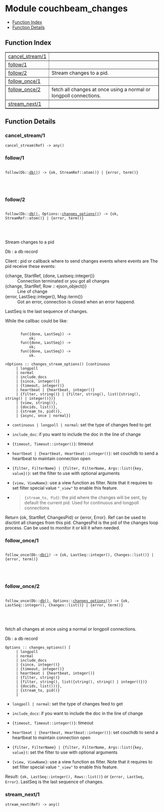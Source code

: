 

# Module couchbeam_changes #
* [Function Index](#index)
* [Function Details](#functions)


<a name="index"></a>

## Function Index ##


<table width="100%" border="1" cellspacing="0" cellpadding="2" summary="function index"><tr><td valign="top"><a href="#cancel_stream-1">cancel_stream/1</a></td><td></td></tr><tr><td valign="top"><a href="#follow-1">follow/1</a></td><td></td></tr><tr><td valign="top"><a href="#follow-2">follow/2</a></td><td>Stream changes to a pid.</td></tr><tr><td valign="top"><a href="#follow_once-1">follow_once/1</a></td><td></td></tr><tr><td valign="top"><a href="#follow_once-2">follow_once/2</a></td><td>fetch all changes at once using a normal or longpoll
connections.</td></tr><tr><td valign="top"><a href="#stream_next-1">stream_next/1</a></td><td></td></tr></table>


<a name="functions"></a>

## Function Details ##

<a name="cancel_stream-1"></a>

### cancel_stream/1 ###

`cancel_stream(Ref) -> any()`


<a name="follow-1"></a>

### follow/1 ###


<pre><code>
follow(Db::<a href="#type-db">db()</a>) -&gt; {ok, StreamRef::atom()} | {error, term()}
</code></pre>

<br></br>



<a name="follow-2"></a>

### follow/2 ###


<pre><code>
follow(Db::<a href="#type-db">db()</a>, Options::<a href="#type-changes_options">changes_options()</a>) -&gt; {ok, StreamRef::atom()} | {error, term()}
</code></pre>

<br></br>


Stream changes to a pid

Db : a db record


Client : pid  or callback where to send changes events where events are
The pid receive these events:



<dt>{change, StartRef, {done, Lastseq::integer()}</dt>




<dd>Connection terminated or you got all changes</dd>




<dt>{change, StartRef, Row :: ejson_object()}</dt>




<dd>Line of change</dd>




<dt>{error, LastSeq::integer(), Msg::term()}</dt>




<dd>Got an error, connection is closed when an error
happend.</dd>



LastSeq is the last sequence of changes.

While the callbac could be like:

```

       fun({done, LastSeq}) ->
           ok;
       fun({done, LastSeq}) ->
           ok;
       fun({done, LastSeq}) ->
           ok.
```



```
>Options :: changes_stream_options() [continuous
     | longpoll
     | normal
     | include_docs
     | {since, integer()}
     | {timeout, integer()}
     | heartbeat | {heartbeat, integer()}
     | {filter, string()} | {filter, string(), list({string(), string() | integer()})}
     | {view, string()},
     | {docids, list))},
     | {stream_to, pid()},
     | {async, once | normal}]
```



* `continuous | longpoll | normal`: set the type of changes
feed to get

* `include_doc`: if you want to include the doc in the line of
change

* `{timeout, Timeout::integer()}`: timeout

* `heartbeat | {heartbeat, Heartbeat::integer()}`: set couchdb
to send a heartbeat to maintain connection open

* `{filter, FilterName} | {filter, FilterName, Args::list({key,
value})}`: set the filter to use with optional arguments

* `{view, ViewName}`: use a view function as filter. Note
that it requires to set filter special value `"_view"`
to enable this feature.

* >`{stream_to, Pid}`: the pid where the changes will be sent,
by default the current pid. Used for continuous and longpoll
connections





 Return {ok, StartRef, ChangesPid} or {error, Error}. Ref can be
used to disctint all changes from this pid. ChangesPid is the pid of
the changes loop process. Can be used to monitor it or kill it
when needed.

<a name="follow_once-1"></a>

### follow_once/1 ###


<pre><code>
follow_once(Db::<a href="#type-db">db()</a>) -&gt; {ok, LastSeq::integer(), Changes::list()} | {error, term()}
</code></pre>

<br></br>



<a name="follow_once-2"></a>

### follow_once/2 ###


<pre><code>
follow_once(Db::<a href="#type-db">db()</a>, Options::<a href="#type-changes_options">changes_options()</a>) -&gt; {ok, LastSeq::integer(), Changes::list()} | {error, term()}
</code></pre>

<br></br>



fetch all changes at once using a normal or longpoll
connections.



Db : a db record



```
Options :: changes_options() [
     | longpoll
     | normal
     | include_docs
     | {since, integer()}
     | {timeout, integer()}
     | heartbeat | {heartbeat, integer()}
     | {filter, string()}
     | {filter, string(), list({string(), string() | integer()})}
     | {docids, list()))},
     | {stream_to, pid()}
     ]
```



* `longpoll | normal`: set the type of changes
feed to get

* `include_docs`: if you want to include the doc in the line of
change

* `{timeout, Timeout::integer()}`: timeout

* `heartbeat | {heartbeat, Heartbeat::integer()}`: set couchdb
to send a heartbeat to maintain connection open

* `{filter, FilterName} | {filter, FilterName, Args::list({key,
value})`: set the filter to use with optional arguments

* `{view, ViewName}`: use a view function as filter. Note
that it requires to set filter special value `"_view"`
to enable this feature.





Result: `{ok, LastSeq::integer(), Rows::list()}` or
`{error, LastSeq, Error}`. LastSeq is the last sequence of changes.

<a name="stream_next-1"></a>

### stream_next/1 ###

`stream_next(Ref) -> any()`


